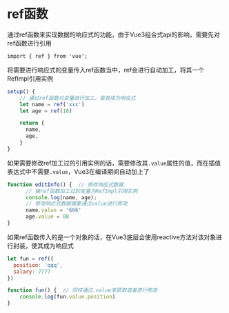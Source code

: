 # ref函数

通过ref函数来实现数据的响应式的功能，由于Vue3组合式api的影响，需要先对ref函数进行引用

```vue
import { ref } from 'vue';
```

将需要进行响应式的变量传入ref函数当中，ref会进行自动加工，将其一个RefImpl引用实例

```js
setup() {
    // 通过ref函数对变量进行加工，使其成为响应式
    let name = ref('xxx')
    let age = ref(18)

    return {
      name,
      age,
    }
}
```

如果需要修改ref加工过的引用实例的话，需要修改其`.value`属性的值，而在插值表达式中不需要`.value`，Vue3在编译期间自动加上了

```js
function editInfo() {  // 修改响应式数据
      // 被ref函数加工过的变量为RefImpl引用实例
      console.log(name, age);
      // 修改响应式数据需要通过value进行修改
      name.value = '666'
      age.value = 88
}
```

如果ref函数传入的是一个对象的话，在Vue3底层会使用reactive方法对该对象进行封装，使其成为响应式

```js
let fun = ref({
  position: 'qqq',
  salary: 7777
})

function fun() {  // 同样通过.value来获取或者进行修改
    console.log(fun.value.position)
}
```

